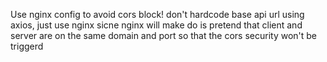 Use nginx config to avoid cors block! don't hardcode base api url using axios, just use nginx
sicne nginx will make do is pretend that client and server are on the same domain and port so that the cors security won't be triggerd 
